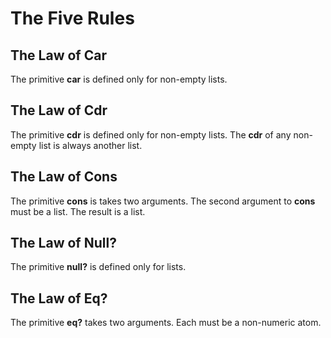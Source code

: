 # The Five Rules

## The Law of Car
The primitive **car** is defined only for non-empty lists.

## The Law of Cdr
The primitive **cdr** is defined only for non-empty lists.
The **cdr** of any non-empty list is always another list.

## The Law of Cons
The primitive **cons** is takes two arguments.
The second argument to **cons** must be a list.
The result is a list.

## The Law of Null?
The primitive **null?** is defined only for lists.

## The Law of Eq?
The primitive **eq?** takes two arguments.
Each must be a non-numeric atom.